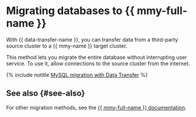# Migrating databases to {{ mmy-full-name }}

With {{ data-transfer-name }}, you can transfer data from a third-party source cluster to a {{ mmy-name }} target cluster.

This method lets you migrate the entire database without interrupting user service. To use it, allow connections to the source cluster from the internet.

{% include notitle [MySQL migration with Data Transfer](../../_tutorials/datatransfer/managed-mysql.md) %}

## See also {#see-also}

For other migration methods, see the [{{ mmy-full-name }} documentation](../../managed-mysql/tutorials/data-migration.md).
